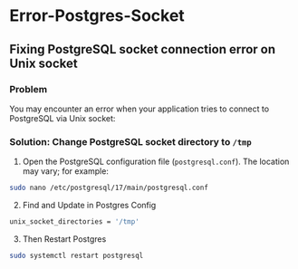 # Error-Postgres-Socket

## Fixing PostgreSQL socket connection error on Unix socket

### Problem

You may encounter an error when your application tries to connect to PostgreSQL via Unix socket:

### Solution: Change PostgreSQL socket directory to `/tmp`

1. Open the PostgreSQL configuration file (`postgresql.conf`). The location may vary; for example:

```bash
sudo nano /etc/postgresql/17/main/postgresql.conf
```
2. Find and Update in Postgres Config
```bash
unix_socket_directories = '/tmp'
```
3. Then Restart Postgres
```bash
sudo systemctl restart postgresql
```
